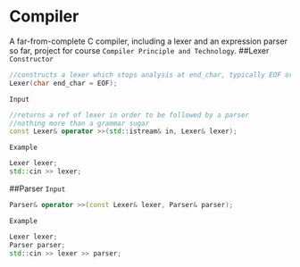 # Compiler
A far-from-complete C compiler, including a lexer and an expression parser so far, project for course `Compiler Principle and Technology`.
##Lexer
`Constructor`
```Cpp
//constructs a lexer which stops analysis at end_char, typically EOF or '\n'
Lexer(char end_char = EOF); 
```
`Input`
```Cpp
//returns a ref of lexer in order to be followed by a parser
//nothing more than a grammar sugar
const Lexer& operator >>(std::istream& in, Lexer& lexer); 
```
`Example`
```Cpp
Lexer lexer;
std::cin >> lexer;
```
##Parser
`Input`
```Cpp
Parser& operator >>(const Lexer& lexer, Parser& parser);
```
`Example`
```Cpp
Lexer lexer;
Parser parser;
std::cin >> lexer >> parser;
```
